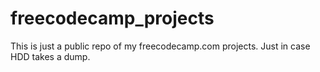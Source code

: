 # freecodecamp_projects
This is just a public repo of my freecodecamp.com projects. Just in case HDD takes a dump.
